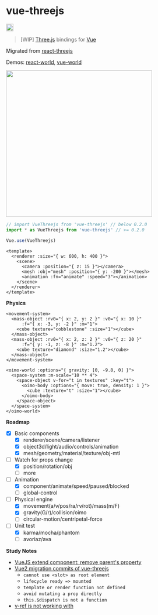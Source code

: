# vue-threejs

<a href="https://www.npmjs.com/package/vue-threejs"><img height="20" src="https://img.shields.io/npm/dm/vue-threejs.svg"></a>

> \[WIP\] [Three.js][threejs] bindings for [Vue][vue]

Migrated from [react-threejs][react-threejs]

Demos: [react-world][react-world], [vue-world][vue-world]

<img width="400" src="https://github.com/fritx/react-threejs/raw/dev/debugging.jpg">

```js
// import VueThreejs from 'vue-threejs' // below 0.2.0
import * as VueThreejs from 'vue-threejs' // >= 0.2.0

Vue.use(VueThreejs)
```

```vue
<template>
  <renderer :size="{ w: 600, h: 400 }">
    <scene>
      <camera :position="{ z: 15 }"></camera>
      <mesh :obj="mesh" :position="{ y: -200 }"></mesh>
      <animation :fn="animate" :speed="3"></animation>
    </scene>
  </renderer>
</template>
```

**Physics**

```vue
<movement-system>
  <mass-object :rv0="{ x: 2, y: 2 }" :v0="{ x: 10 }"
      :f="{ x: -3, y: -2 }" :m="1">
    <cube texture="cobblestone" :size="1"></cube>
  </mass-object>
  <mass-object :rv0="{ x: 2, z: 2 }" :v0="{ z: 20 }"
      :f="{ y: -1, z: -8 }" :m="1.2">
    <cube texture="diamond" :size="1.2"></cube>
  </mass-object>
</movement-system>
```

```vue
<oimo-world :options="{ gravity: [0, -9.8, 0] }">
  <space-system :m-scale="10 ** 4">
    <space-object v-for="t in textures" :key="t">
      <oimo-body :options="{ move: true, density: 1 }">
        <cube :texture="t" :size="1"></cube>
      </oimo-body>
    </space-object>
  </space-system>
</oimo-world>
```

**Roadmap**

- [x] Basic components
  - [x] renderer/scene/camera/listener
  - [x] object3d/light/audio/controls/animation
  - [x] mesh/geometry/material/texture/obj-mtl
- [ ] Watch for props change
  - [x] position/rotation/obj
  - [ ] more
- [ ] Animation
  - [x] component/animate/speed/paused/blocked
  - [ ] global-control
- [ ] Physical engine
  - [x] movement(a/v/pos/ra/rv/rot)/mass(m/F)
  - [x] gravity(G/r)/collision/oimo
  - [ ] circular-motion/centripetal-force
- [ ] Unit test
  - [x] karma/mocha/phantom
  - [ ] avoriaz/ava

**Study Notes**

- [VueJS extend component: remove parent's property](https://stackoverflow.com/questions/45680047/vuejs-extend-component-remove-parents-property)
- [Vue2 migration commits of vue-threejs](https://github.com/fritx/vue-threejs/commits/vue2)
  - `cannot use <slot> as root element`
  - `lifecycle ready => mounted`
  - `template or render function not defined`
  - `avoid mutating a prop directly`
  - `this.$dispatch is not a function`
- [v-ref is not working with <template> element](https://github.com/vuejs/vue/issues/681#issuecomment-75802646)
- [Can I use a compoent inherit other compoent?](https://github.com/vuejs/Discussion/issues/354#issuecomment-133019536)

[react-world]: http://fritx.github.io/react-threejs/example/
[vue-world]: http://fritx.github.io/vue-threejs/
[react-threejs]: https://github.com/fritx/react-threejs
[threejs]: https://github.com/mrdoob/three.js
[vue]: https://github.com/vuejs/vue
